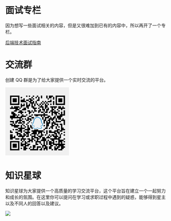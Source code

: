 # 面试专栏

因为想写一些面试相关的内容，但是又很难加到已有的内容中，所以再开了一个专栏。

[后端技术面试指南](https://xiaozhuanlan.com/CyC2018)

# 交流群

创建 QQ 群是为了给大家提供一个实时交流的平台。

<img src="https://github.com/CyC2018/CS-Notes/raw/master/other/group1.png" width="200px">

# 知识星球

知识星球为大家提供一个高质量的学习交流平台，这个平台旨在建立一个一起努力和成长的氛围。在这里你可以提问在学习或求职过程中遇到的疑惑，能够得到星主以及不同人的回答以及建议。

<img src="https://github.com/CyC2018/CS-Notes/raw/master/other/planet1.jpg" width="200px">
